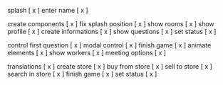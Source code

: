 splash [ x ]
enter name [ x ]

create components [ x ]
fix splash position [ x ]
show rooms [ x ]
show profile [ x ]
create informations [ x ]
show questions [ x ]
set status [ x ]

control first question [ x ]
modal control [ x ]
finish game [ x ]
animate elements [ x ]
show workers [ x ]
meeting options [ x ]

translations [ x ]
create store [ x ]
buy from store [ x ]
sell to store [ x ]
search in store [ x ]
finish game [ x ]
set status [ x ]
